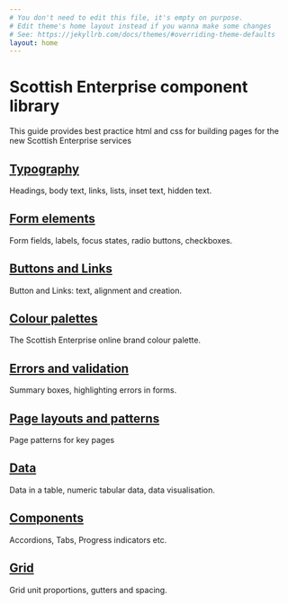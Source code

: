 ```yaml
---
# You don't need to edit this file, it's empty on purpose.
# Edit theme's home layout instead if you wanna make some changes
# See: https://jekyllrb.com/docs/themes/#overriding-theme-defaults
layout: home
---
```


<h1>Scottish Enterprise component library</h1>

<p>This guide provides best practice html and css for building pages for the new Scottish Enterprise services</p> 

<div class="row">
  <div class="link-block col-md-4">
    <h2><a href="typography/">Typography</a></h2>
    <p>Headings, body text, links, lists, inset text, hidden text.</p>
  </div>
  <div class="link-block col-md-4">
    <h2><a href="form-elements/">Form elements</a></h2>
    <p>Form fields, labels, focus states, radio buttons, checkboxes.</p>
  </div>
  <div class="link-block col-md-4">
    <h2><a href="buttons/">Buttons and Links</a></h2>
    <p>Button and Links: text, alignment and creation.</p>
  </div>
</div>

<div class="row">
  <div class="link-block col-md-4">
    <h2><a href="colour-palettes/">Colour palettes</a></h2>
    <p>The Scottish Enterprise online brand colour palette.</p>
  </div>
  <div class="link-block col-md-4">
    <h2><a href="errors-validation/">Errors and validation</a></h2>
    <p>Summary boxes, highlighting errors in forms.</p>
  </div>
  <div class="link-block col-md-4">
    <h2><a href="page-patterns/">Page layouts and patterns</a></h2>
    <p>Page patterns for key pages</p>
  </div>
</div>

<div class="row">
  <div class="link-block col-md-4">
    <h2><a href="data/">Data</a></h2>
    <p>Data in a table, numeric tabular data, data visualisation.</p>
  </div>
  <div class="link-block col-md-4">
    <h2><a href="components/">Components</a></h2>
    <p>Accordions, Tabs, Progress indicators etc.</p>
  </div>
  <div class="link-block col-md-4">
    <h2><a href="grid/">Grid</a></h2>
    <p>Grid unit proportions, gutters and spacing.</p>
  </div>

</div>
